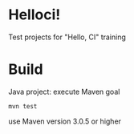 Helloci!
=======

Test projects for "Hello, CI" training

Build
=======
Java project: execute Maven goal
```
mvn test
```
use Maven version 3.0.5 or higher